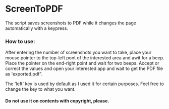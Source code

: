 # ScreenToPDF
The script saves screenshots to PDF while it changes the page automatically with a keypress.

### How to use:
After entering the number of screenshots you want to take, place your mouse pointer to the top-left pont of the interested area and awit for a beep. Place the pointer on the end-right point and wait for two beeps. Accept or correct the values and open your interested app and wait to get the PDF file as 'exported.pdf".

The 'left' key is used by default as I used it for certain purposes.
Feel free to change the key to what you want.

#### Do not use it on contents with copyright, please.

